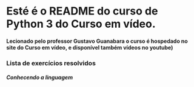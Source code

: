 # Esté é o README do curso de Python 3 do Curso em vídeo.

#### Lecionado pelo professor Gustavo Guanabara o curso é hospedado no site do Curso em vídeo, e disponível também vídeos no youtube)

### Lista de exercícios resolvidos

##### Conhecendo a linguagem 
